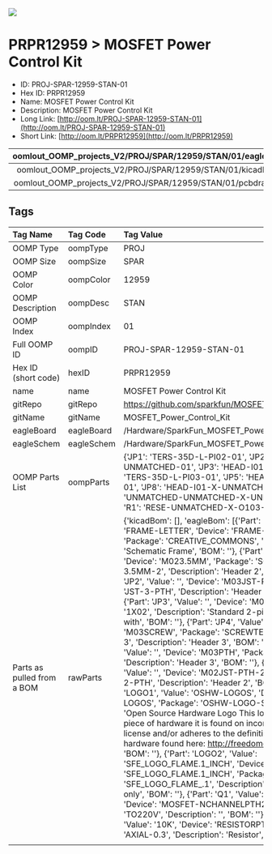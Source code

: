 


  
![][im]
# PRPR12959 > MOSFET Power Control Kit

- ID: PROJ-SPAR-12959-STAN-01
- Hex ID: PRPR12959
- Name: MOSFET Power Control Kit
- Description: MOSFET Power Control Kit
- Long Link: [http://oom.lt/PROJ-SPAR-12959-STAN-01](http://oom.lt/PROJ-SPAR-12959-STAN-01)
- Short Link: [http://oom.lt/PRPR12959](http://oom.lt/PRPR12959)
  

|oomlout_OOMP_projects_V2/PROJ/SPAR/12959/STAN/01/eagleImage.png|oomlout_OOMP_projects_V2/PROJ/SPAR/12959/STAN/01/eagleSchemImage.png|oomlout_OOMP_projects_V2/PROJ/SPAR/12959/STAN/01/kicadPcb3dFront.png|oomlout_OOMP_projects_V2/PROJ/SPAR/12959/STAN/01/kicadPcb3dBack.png|
| :---: | :---: | :---: | :---: |
|oomlout_OOMP_projects_V2/PROJ/SPAR/12959/STAN/01/kicadPcb3d.png|oomlout_OOMP_projects_V2/PROJ/SPAR/12959/STAN/01/bomBack.png|oomlout_OOMP_projects_V2/PROJ/SPAR/12959/STAN/01/bomFront.png|oomlout_OOMP_projects_V2/PROJ/SPAR/12959/STAN/01/pcbdraw.svg|
|oomlout_OOMP_projects_V2/PROJ/SPAR/12959/STAN/01/pcbdrawBack.svg||||

## Tags
  

|Tag Name|Tag Code|Tag Value|
| :--- | :--- | :--- |
|OOMP Type|oompType|PROJ|
|OOMP Size|oompSize|SPAR|
|OOMP Color|oompColor|12959|
|OOMP Description|oompDesc|STAN|
|OOMP Index|oompIndex|01|
|Full OOMP ID|oompID|PROJ-SPAR-12959-STAN-01|
|Hex ID (short code)|hexID|PRPR12959|
|name|name|MOSFET Power Control Kit|
|gitRepo|gitRepo|https://github.com/sparkfun/MOSFET_Power_Control_Kit|
|gitName|gitName|MOSFET_Power_Control_Kit|
|eagleBoard|eagleBoard|/Hardware/SparkFun_MOSFET_Power_Control_Kit.brd|
|eagleSchem|eagleSchem|/Hardware/SparkFun_MOSFET_Power_Control_Kit.sch|
|OOMP Parts List|oompParts|{'JP1': 'TERS-35D-L-PI02-01', 'JP2': 'HEAD-I01-X-UNMATCHED-01', 'JP3': 'HEAD-I01-X-PI02-01', 'JP4': 'TERS-35D-L-PI03-01', 'JP5': 'HEAD-I01-X-PI03-01', 'JP8': 'HEAD-I01-X-UNMATCHED-01', 'Q1': 'UNMATCHED-UNMATCHED-X-UNMATCHED-01', 'R1': 'RESE-UNMATCHED-X-O103-01'}|
|Parts as pulled from a BOM|rawParts|{'kicadBom': [], 'eagleBom': [{'Part': 'FRAME1', 'Value': 'FRAME-LETTER', 'Device': 'FRAME-LETTER', 'Package': 'CREATIVE_COMMONS', 'Description': 'Schematic Frame', 'BOM': ''}, {'Part': 'JP1', 'Value': '', 'Device': 'M023.5MM', 'Package': 'SCREWTERMINAL-3.5MM-2', 'Description': 'Header 2', 'BOM': ''}, {'Part': 'JP2', 'Value': '', 'Device': 'M03JST-PTH', 'Package': 'JST-3-PTH', 'Description': 'Header 3', 'BOM': ''}, {'Part': 'JP3', 'Value': '', 'Device': 'M02PTH', 'Package': '1X02', 'Description': 'Standard 2-pin 0.1 header. Use with', 'BOM': ''}, {'Part': 'JP4', 'Value': '', 'Device': 'M03SCREW', 'Package': 'SCREWTERMINAL-3.5MM-3', 'Description': 'Header 3', 'BOM': ''}, {'Part': 'JP5', 'Value': '', 'Device': 'M03PTH', 'Package': '1X03', 'Description': 'Header 3', 'BOM': ''}, {'Part': 'JP8', 'Value': '', 'Device': 'M02JST-PTH-2', 'Package': 'JST-2-PTH', 'Description': 'Header 2', 'BOM': ''}, {'Part': 'LOGO1', 'Value': 'OSHW-LOGOS', 'Device': 'OSHW-LOGOS', 'Package': 'OSHW-LOGO-S', 'Description': 'Open Source Hardware Logo This logo indicates the piece of hardware it is found on incorporates a OSHW license and/or adheres to the definition of open source hardware found here: http://freedomdefined.org/OSHW', 'BOM': ''}, {'Part': 'LOGO2', 'Value': 'SFE_LOGO_FLAME.1_INCH', 'Device': 'SFE_LOGO_FLAME.1_INCH', 'Package': 'SFE_LOGO_FLAME_.1', 'Description': 'SFE Logo, flame only', 'BOM': ''}, {'Part': 'Q1', 'Value': 'RFP30N6LE', 'Device': 'MOSFET-NCHANNELPTH2', 'Package': 'TO220V', 'Description': '', 'BOM': ''}, {'Part': 'R1', 'Value': '10K', 'Device': 'RESISTORPTH1', 'Package': 'AXIAL-0.3', 'Description': 'Resistor', 'BOM': ''}]}|
||||



[im]: PROJ/SPAR/12959/STAN/01/kicadPcb3d_450.png
